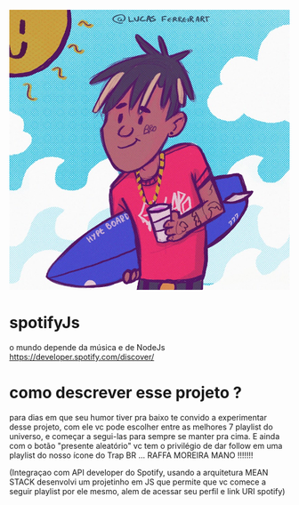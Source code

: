 ![Logo](https://github.com/pgsilva/spotifyJs/blob/master/unnamed.jpg)

# spotifyJs
o mundo depende da música e de NodeJs
https://developer.spotify.com/discover/

# como descrever esse projeto ?
para dias em que seu humor tiver pra baixo te convido a experimentar desse projeto, com ele vc pode escolher entre as melhores 7 playlist do universo, e começar a segui-las para sempre se manter pra cima.
E ainda com o botão "presente aleatório" vc tem o privilégio de dar follow em uma playlist do nosso ícone do Trap BR ... RAFFA MOREIRA MANO !!!!!!!

(Integraçao com API developer do Spotify, usando a arquitetura MEAN STACK desenvolvi um projetinho em JS que permite que vc comece a seguir playlist por ele mesmo, alem de acessar seu perfil e link URI spotify)
